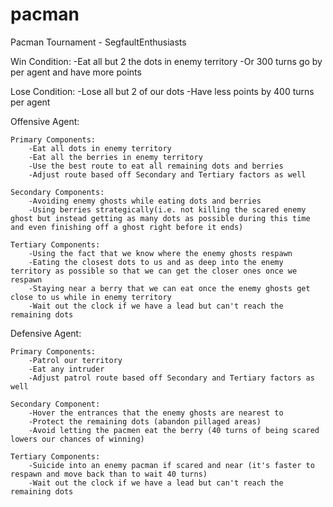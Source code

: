# pacman
Pacman Tournament - SegfaultEnthusiasts

Win Condition:
    -Eat all but 2 the dots in enemy territory
    -Or 300 turns go by per agent and have more points


Lose Condition:
    -Lose all but 2 of our dots
    -Have less points by 400 turns per agent
    
    
Offensive Agent:

    Primary Components:
        -Eat all dots in enemy territory
        -Eat all the berries in enemy territory
        -Use the best route to eat all remaining dots and berries
        -Adjust route based off Secondary and Tertiary factors as well
        
    Secondary Components:
        -Avoiding enemy ghosts while eating dots and berries
        -Using berries strategically(i.e. not killing the scared enemy ghost but instead getting as many dots as possible during this time and even finishing off a ghost right before it ends)
        
    Tertiary Components:
        -Using the fact that we know where the enemy ghosts respawn
        -Eating the closest dots to us and as deep into the enemy territory as possible so that we can get the closer ones once we respawn
        -Staying near a berry that we can eat once the enemy ghosts get close to us while in enemy territory
        -Wait out the clock if we have a lead but can't reach the remaining dots


Defensive Agent:

    Primary Components:
        -Patrol our territory
        -Eat any intruder
        -Adjust patrol route based off Secondary and Tertiary factors as well
        
    Secondary Component:
        -Hover the entrances that the enemy ghosts are nearest to
        -Protect the remaining dots (abandon pillaged areas)
        -Avoid letting the pacmen eat the berry (40 turns of being scared lowers our chances of winning)
        
    Tertiary Components:
        -Suicide into an enemy pacman if scared and near (it's faster to respawn and move back than to wait 40 turns)
        -Wait out the clock if we have a lead but can't reach the remaining dots
